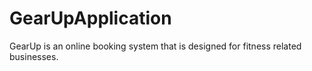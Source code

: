 # GearUpApplication
GearUp is an online booking system that is designed for fitness related businesses. 
